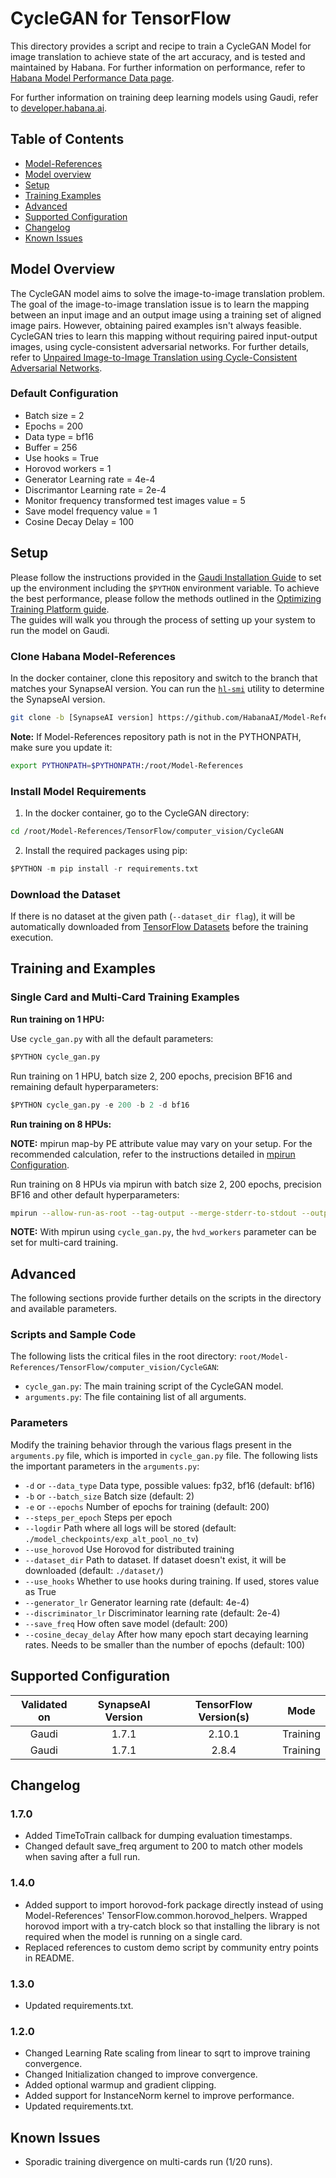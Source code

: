 # CycleGAN for TensorFlow

This directory provides a script and recipe to train a CycleGAN Model for image translation to achieve state of the art accuracy, and is tested and maintained by Habana.
For further information on performance, refer to [Habana Model Performance Data page](https://developer.habana.ai/resources/habana-training-models/#performance).

For further information on training deep learning models using Gaudi, refer to [developer.habana.ai](https://developer.habana.ai/resources/).

## Table of Contents

* [Model-References](../../../README.md)
* [Model overview](#model-overview)
* [Setup](#setup)
* [Training Examples](#training-examples)
* [Advanced](#advanced)
* [Supported Configuration](#supported-configuration)
* [Changelog](#changelog)
* [Known Issues](#known-issues)

## Model Overview

The CycleGAN model aims to solve the image-to-image translation problem. The goal of the image-to-image translation issue is to learn the mapping between an input image and an output image using a training set of aligned image pairs. However, obtaining paired examples isn't always feasible. CycleGAN tries to learn this mapping without requiring paired input-output images, using cycle-consistent adversarial networks. For further details, refer to [Unpaired Image-to-Image Translation using Cycle-Consistent Adversarial Networks](https://arxiv.org/pdf/1703.10593.pdf).

### Default Configuration

- Batch size = 2
- Epochs = 200
- Data type = bf16
- Buffer = 256
- Use hooks = True
- Horovod workers = 1
- Generator Learning rate = 4e-4
- Discrimantor  Learning rate = 2e-4
- Monitor frequency transformed test images value = 5
- Save model frequency value = 1
- Cosine Decay Delay = 100

## Setup

Please follow the instructions provided in the [Gaudi Installation Guide](https://docs.habana.ai/en/latest/Installation_Guide/GAUDI_Installation_Guide.html) to set up the environment including the `$PYTHON` environment variable.  To achieve the best performance, please follow the methods outlined in the [Optimizing Training Platform guide](https://docs.habana.ai/en/latest/TensorFlow/Model_Optimization_TensorFlow/Optimization_Training_Platform.html).  
The guides will walk you through the process of setting up your system to run the model on Gaudi.

### Clone Habana Model-References

In the docker container, clone this repository and switch to the branch that matches your SynapseAI version. You can run the [`hl-smi`](https://docs.habana.ai/en/latest/Management_and_Monitoring/System_Management_Tools_Guide/System_Management_Tools.html#hl-smi-utility-options) utility to determine the SynapseAI version.

```bash
git clone -b [SynapseAI version] https://github.com/HabanaAI/Model-References /root/Model-References
```

**Note:** If Model-References repository path is not in the PYTHONPATH, make sure you update it:
```bash
export PYTHONPATH=$PYTHONPATH:/root/Model-References
```

### Install Model Requirements

1. In the docker container, go to the CycleGAN directory:

```bash
cd /root/Model-References/TensorFlow/computer_vision/CycleGAN
```
2. Install the required packages using pip:

```python
$PYTHON -m pip install -r requirements.txt
```

### Download the Dataset

If there is no dataset at the given path (`--dataset_dir flag`), it will be automatically downloaded from [TensorFlow Datasets](https://www.tensorflow.org/datasets/catalog/cycle_gan#cycle_ganhorse2zebra) before the training execution.

## Training and Examples

### Single Card and Multi-Card Training Examples

**Run training on 1 HPU:**

Use `cycle_gan.py` with all the default parameters:

```python
$PYTHON cycle_gan.py
```

Run training on 1 HPU, batch size 2, 200 epochs, precision BF16 and remaining default hyperparameters:

```python
$PYTHON cycle_gan.py -e 200 -b 2 -d bf16
```

**Run training on 8 HPUs:**

**NOTE:** mpirun map-by PE attribute value may vary on your setup. For the recommended calculation, refer to the instructions detailed in [mpirun Configuration](https://docs.habana.ai/en/latest/TensorFlow/Tensorflow_Scaling_Guide/Horovod_Scaling/index.html#mpirun-configuration).

Run training on 8 HPUs via mpirun with batch size 2, 200 epochs, precision BF16 and other default hyperparameters:

```bash
mpirun --allow-run-as-root --tag-output --merge-stderr-to-stdout --output-filename /tmp/cycle_gan -np 8 $PYTHON cycle_gan.py --use_horovod --hvd_workers 8 -e 200 -b 2 -d bf16
```
**NOTE:** With mpirun using `cycle_gan.py`, the `hvd_workers` parameter can be set for multi-card training.

## Advanced

The following sections provide further details on the scripts in the directory and available parameters.

### Scripts and Sample Code

The following lists the critical files in the root directory: `root/Model-References/TensorFlow/computer_vision/CycleGAN`:

* `cycle_gan.py`: The main training script of the CycleGAN model.
* `arguments.py`: The file containing list of all arguments.

### Parameters

Modify the training behavior through the various flags present in the `arguments.py` file, which is imported in `cycle_gan.py` file. The following lists the important parameters in the
`arguments.py`:

-  `-d` or `--data_type`                             Data type, possible values: fp32, bf16 (default: bf16)
-  `-b` or `--batch_size`                            Batch size (default: 2)
-  `-e` or `--epochs`                                Number of epochs for training (default: 200)
-  `--steps_per_epoch`                               Steps per epoch
-  `--logdir`                                        Path where all logs will be stored (default: `./model_checkpoints/exp_alt_pool_no_tv`)
-  `--use_horovod`                                   Use Horovod for distributed training
-  `--dataset_dir`                                   Path to dataset. If dataset doesn't exist, it will be downloaded (default: `./dataset/`)
-  `--use_hooks`                                     Whether to use hooks during training. If used, stores value as True
-  `--generator_lr`                                  Generator learning rate (default: 4e-4)
-  `--discriminator_lr`                              Discriminator learning rate (default: 2e-4)
-  `--save_freq`                                     How often save model (default: 200)
-  `--cosine_decay_delay`                            After how many epoch start decaying learning rates. Needs to be smaller than the number of epochs (default: 100)

## Supported Configuration

| Validated on | SynapseAI Version | TensorFlow Version(s)  | Mode |
|:------:|:-----------------:|:-----:|:--------------:|
| Gaudi  | 1.7.1             | 2.10.1 | Training |
| Gaudi  | 1.7.1             | 2.8.4 | Training |

## Changelog

### 1.7.0

* Added TimeToTrain callback for dumping evaluation timestamps.
* Changed default save_freq argument to 200 to match other models when saving after a full run.

### 1.4.0

* Added support to import horovod-fork package directly instead of using Model-References' TensorFlow.common.horovod_helpers. Wrapped horovod import with a try-catch block so that installing the library is not required when the model is running on a single card.
* Replaced references to custom demo script by community entry points in README.

### 1.3.0

* Updated requirements.txt.

### 1.2.0

* Changed Learning Rate scaling from linear to sqrt to improve training convergence.
* Changed Initialization changed to improve convergence.
* Added optional warmup and gradient clipping.
* Added support for InstanceNorm kernel to improve performance.
* Updated requirements.txt.

## Known Issues

* Sporadic training divergence on multi-cards run (1/20 runs).
